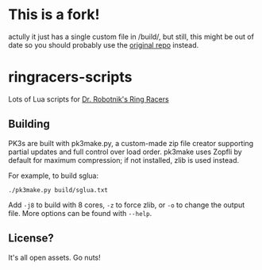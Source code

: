 # This is a fork!

actully it just has a single custom file in /build/, but still, this might be out of date so you should probably use the [original repo](https://github.com/GenericHeroGuy/ringracers-scripts) instead.

# ringracers-scripts

Lots of Lua scripts for [Dr. Robotnik's Ring Racers](https://www.kartkrew.org/)

## Building

PK3s are built with pk3make.py, a custom-made zip file creator supporting partial updates and full control over load order.
pk3make uses Zopfli by default for maximum compression; if not installed, zlib is used instead.

For example, to build sglua:

`./pk3make.py build/sglua.txt`

Add `-j8` to build with 8 cores, `-z` to force zlib, or `-o` to change the output file.
More options can be found with `--help`.

## License?

It's all open assets. Go nuts!
